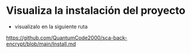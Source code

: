 # Visualiza la instalación del proyecto

- visualizalo en la siguiente ruta


https://github.com/QuantumCode2000/sca-back-encrypt/blob/main/Install.md

